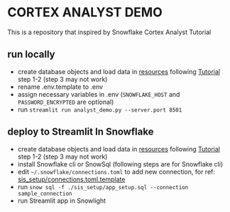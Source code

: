 # CORTEX ANALYST DEMO
This is a repository that inspired by Snowflake Cortex Analyst Tutorial

## run locally
- create database objects and load data in [resources](./resources/) following [Tutorial](https://docs.snowflake.com/en/user-guide/snowflake-cortex/cortex-analyst/tutorials/tutorial-1#introduction) step 1-2 (step 3 may not work)
- rename .env.template to .env
- assign necessary variables in .env 
  (`SNOWFLAKE_HOST` and `PASSWORD_ENCRYPTED` are optional)
- run `streamlit run analyst_demo.py --server.port 8501`

## deploy to Streamlit In Snowflake
- create database objects and load data in [resources](./resources/) following [Tutorial](https://docs.snowflake.com/en/user-guide/snowflake-cortex/cortex-analyst/tutorials/tutorial-1#introduction) step 1-2 (step 3 may not work)
- install Snowflake cli or SnowSql (following steps are for Snowflake cli)
- edit `~/.snowflake/connections.toml` to add new connection, for ref: [sis_setup/connections.toml.template](./sis_setup/connections.toml.template)
- run `snow sql -f ./sis_setup/app_setup.sql --connection sample_connection`
- run Streamlit app in Snowlight